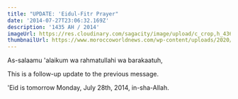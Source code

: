 ```yaml
---
title: "UPDATE: 'Eidul-Fitr Prayer"
date: '2014-07-27T23:06:32.169Z'
description: '1435 AH / 2014'
imageUrl: https://res.cloudinary.com/sagacity/image/upload/c_crop,h_4369,w_6554,x_0,y_0/c_limit,dpr_auto,f_auto,fl_lossy,q_80,w_1080/shutterstock_1097683064_dt5yha.jpg
thumbnailUrl: https://www.moroccoworldnews.com/wp-content/uploads/2020/05/What-You-Should-Know-About-Eid-Al-Fitr.jpg
---
```


As-salaamu 'alaikum wa rahmatullahi wa barakaatuh,

This is a follow-up update to the previous message.

'Eid is tomorrow Monday, July 28th, 2014, in-sha-Allah.
